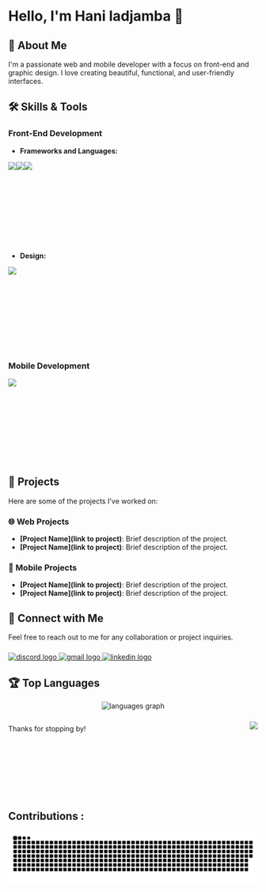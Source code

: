 # Hello, I'm Hani ladjamba 👋

## 🚀 About Me
I'm a passionate web and mobile developer with a focus on front-end and graphic design. I love creating beautiful, functional, and user-friendly interfaces.

## 🛠 Skills & Tools

### Front-End Development
- **Frameworks and Languages:**

<img align="left" height="150" src="https://i.giphy.com/eNAsjO55tPbgaor7ma.webp"  />
<img align="left" height="150" src="https://miro.medium.com/max/1260/1*-tOldEbfjijxn9VqZeULqg.gif"  />
<img align="left" height="150" src="https://media0.giphy.com/media/v1.Y2lkPTc5MGI3NjExaGU5czE4eXo1b3Y3NHRiNmljNXhkdGl3dnFhNTZ3YmpkZ2w4dTBpNyZlcD12MV9pbnRlcm5hbF9naWZfYnlfaWQmY3Q9cw/fsEaZldNC8A1PJ3mwp/giphy.gif"  />

<br clear="left" />

<br />

- **Design:**
<img align="left" height="150" src="https://cdn.dribbble.com/users/2653319/screenshots/6813714/figma_logo_animation.gif"  />

<br clear="left" />
<br />

### Mobile Development
<img align="left" height="150" src="https://miro.medium.com/v2/resize:fit:730/0*p8mhVdHuUL03Tdzz."  />

<br clear="left" />
<br />

## 🌟 Projects
Here are some of the projects I've worked on:

### 🌐 Web Projects
- **[Project Name](link to project)**: Brief description of the project.
- **[Project Name](link to project)**: Brief description of the project.

### 📱 Mobile Projects
- **[Project Name](link to project)**: Brief description of the project.
- **[Project Name](link to project)**: Brief description of the project.

## 🔗 Connect with Me
Feel free to reach out to me for any collaboration or project inquiries.
###

<div align="left">
  <a href="https://discord.com" target="_blank">
    <img src="https://img.shields.io/static/v1?message=Discord&logo=discord&label=&color=7289DA&logoColor=white&labelColor=&style=for-the-badge" height="35" alt="discord logo" />
  </a>
  <a href="mailto:contact.haniladjamba@gmail.com" target="_blank">
    <img src="https://img.shields.io/static/v1?message=Gmail&logo=gmail&label=&color=D14836&logoColor=white&labelColor=&style=for-the-badge" height="35" alt="gmail logo" />
  </a>
  <a href="https://www.linkedin.com/in/hani-ladjamba-42406730a/" target="_blank">
    <img src="https://img.shields.io/static/v1?message=LinkedIn&logo=linkedin&label=&color=0077B5&logoColor=white&labelColor=&style=for-the-badge" height="35" alt="linkedin logo" />
  </a>
</div>

###

## 🏆 Top Languages
<div align="center">
  <img src="https://github-readme-stats.vercel.app/api/top-langs?username=haniladjamba&locale=en&hide_title=false&layout=compact&card_width=320&langs_count=5&theme=dracula&hide_border=false" height="200" alt="languages graph"  />
</div>

###

<img align="right" height="150" src="https://media.tenor.com/J6xeNjc2CfMAAAAi/duck-dancing-transparent-duck.gif"  />

###

##

Thanks for stopping by!

##

<br clear="both">

<h2 align="left">Contributions :</h2>

![snake svg](https://github.com/haniladjamba/haniladjamba/blob/output/snake.svg)

###
